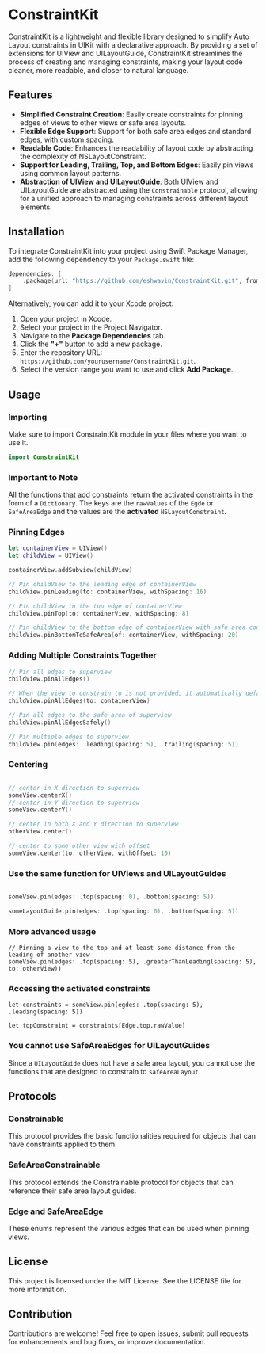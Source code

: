 # ConstraintKit

ConstraintKit is a lightweight and flexible library designed to simplify Auto Layout constraints in UIKit with a declarative approach. By providing a set of extensions for UIView and UILayoutGuide, ConstraintKit streamlines the process of creating and managing constraints, making your layout code cleaner, more readable, and closer to natural language.  

## Features

- **Simplified Constraint Creation**: Easily create constraints for pinning edges of views to other views or safe area layouts.
- **Flexible Edge Support**: Support for both safe area edges and standard edges, with custom spacing.
- **Readable Code**: Enhances the readability of layout code by abstracting the complexity of NSLayoutConstraint.
- **Support for Leading, Trailing, Top, and Bottom Edges**: Easily pin views using common layout patterns.
- **Abstraction of UIView and UILayoutGuide**: Both UIView and UILayoutGuide are abstracted using the `Constrainable` protocol, allowing for a unified approach to managing constraints across different layout elements.


## Installation

To integrate ConstraintKit into your project using Swift Package Manager, add the following dependency to your `Package.swift` file:

```swift
dependencies: [
    .package(url: "https://github.com/eshwavin/ConstraintKit.git", from: "0.1.0")
]
```

Alternatively, you can add it to your Xcode project:

1. Open your project in Xcode.
2. Select your project in the Project Navigator.
3. Navigate to the **Package Dependencies** tab.
4. Click the **"+"** button to add a new package.
5. Enter the repository URL: `https://github.com/yourusername/ConstraintKit.git`.
6. Select the version range you want to use and click **Add Package**.

## Usage

### Importing

Make sure to import ConstraintKit module in your files where you want to use it.

```swift
import ConstraintKit
```

### Important to Note

All the functions that add constraints return the activated constraints in the form of a `Dictionary`. The keys are the `rawValues` of the `Egde` or `SafeAreaEdge` and the values are the **activated** `NSLayoutConstraint`.

### Pinning Edges

```swift
let containerView = UIView()
let childView = UIView()

containerView.addSubview(childView)

// Pin childView to the leading edge of containerView
childView.pinLeading(to: containerView, withSpacing: 16)

// Pin childView to the top edge of containerView
childView.pinTop(to: containerView, withSpacing: 8)

// Pin childView to the bottom edge of containerView with safe area consideration
childView.pinBottomToSafeArea(of: containerView, withSpacing: 20)

```

### Adding Multiple Constraints Together

```swift
// Pin all edges to superview
childView.pinAllEdges()

// When the view to constrain to is not provided, it automatically defaults to the superview. 
childView.pinAllEdges(to: containerView)

// Pin all edges to the safe area of superview
childView.pinAllEdgesSafely()

// Pin multiple edges to superview
childView.pin(edges: .leading(spacing: 5), .trailing(spacing: 5))

```

### Centering 

``` swift

// center in X direction to superview
someView.centerX()
// center in Y direction to superview
someView.centerY()

// center in both X and Y direction to superview
otherView.center()

// center to some other view with offset
someView.center(to: otherView, withOffset: 10)

```

### Use the same function for UIViews and UILayoutGuides

```swift

someView.pin(edges: .top(spacing: 0), .bottom(spacing: 5))

someLayoutGuide.pin(edges: .top(spacing: 0), .bottom(spacing: 5))

```

### More advanced usage

```
// Pinning a view to the top and at least some distance from the leading of another view
someView.pin(edges: .top(spacing: 5), .greaterThanLeading(spacing: 5), to: otherView))

```

### Accessing the activated constraints

```
let constraints = someView.pin(egdes: .top(spacing: 5), .leading(spacing: 5))

let topConstraint = constraints[Edge.top.rawValue]

```

### You cannot use SafeAreaEdges for UILayoutGuides

Since a `UILayoutGuide` does not have a safe area layout, you cannot use the functions that are designed to constrain to `safeAreaLayout`


## Protocols

### Constrainable
This protocol provides the basic functionalities required for objects that can have constraints applied to them.

### SafeAreaConstrainable
This protocol extends the Constrainable protocol for objects that can reference their safe area layout guides.

### Edge and SafeAreaEdge
These enums represent the various edges that can be used when pinning views. 

## License

This project is licensed under the MIT License. See the LICENSE file for more information.

## Contribution

Contributions are welcome! Feel free to open issues, submit pull requests for enhancements and bug fixes, or improve documentation.
